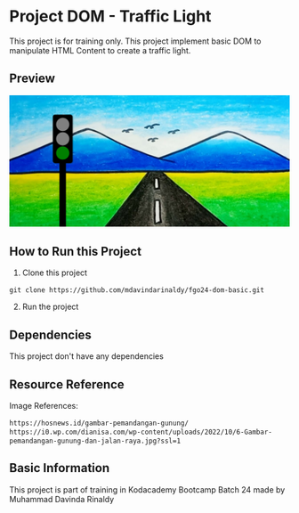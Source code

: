# Project DOM - Traffic Light

This project is for training only. This project implement basic DOM to manipulate HTML Content to create a traffic light.

## Preview

![Preview](./preview.png)

## How to Run this Project

1. Clone this project
```
git clone https://github.com/mdavindarinaldy/fgo24-dom-basic.git
``` 
2. Run the project

## Dependencies
This project don't have any dependencies

## Resource Reference
Image References:
```
https://hosnews.id/gambar-pemandangan-gunung/
https://i0.wp.com/dianisa.com/wp-content/uploads/2022/10/6-Gambar-pemandangan-gunung-dan-jalan-raya.jpg?ssl=1
```

## Basic Information
This project is part of training in Kodacademy Bootcamp Batch 24 made by Muhammad Davinda Rinaldy